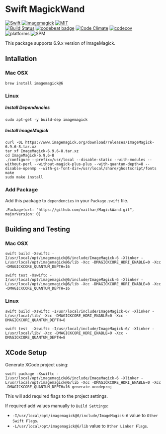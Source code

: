 # Swift MagickWand

[![Swift](https://img.shields.io/badge/swift-4.0-orange.svg?style=flat)](https://swift.org)
[![imagemagick](https://img.shields.io/badge/ImageMagick-6.9.x-orange.svg?style=flat)](https://www.imagemagick.org/script/index.php)
[![MIT](https://img.shields.io/badge/license-MIT-blue.svg?style=flat)](/LICENSE)  
[![Build Status](https://travis-ci.org/naithar/MagickWand.svg?branch=master)](https://travis-ci.org/naithar/MagickWand)
[![codebeat badge](https://codebeat.co/badges/fad61ebd-809c-4a22-995d-5633e314f119)](https://codebeat.co/projects/github-com-naithar-magickwand)
[![Code Climate](https://codeclimate.com/github/naithar/MagickWand/badges/gpa.svg)](https://codeclimate.com/github/naithar/MagickWand)
[![codecov](https://codecov.io/gh/naithar/MagickWand/branch/master/graph/badge.svg)](https://codecov.io/gh/naithar/MagickWand)  
![platforms](https://img.shields.io/badge/platform-macOS%20Linux-green.svg?style=flat)
![SPM](https://img.shields.io/badge/Swift_Package_Manager-compatible-orange.svg?style=flat)  

This package supports 6.9.x version of ImageMagick.


## Intallation

### Mac OSX

```
brew install imagemagick@6
```

### Linux

##### Install Dependencies

```
sudo apt-get -y build-dep imagemagick
```

##### Install ImageMagick

```
curl -OL https://www.imagemagick.org/download/releases/ImageMagick-6.9.6-8.tar.xz
tar xf ImageMagick-6.9.6-8.tar.xz
cd ImageMagick-6.9.6-8
./configure --prefix=/usr/local --disable-static --with-modules --without-perl --without-magick-plus-plus --with-quantum-depth=8 --disable-openmp --with-gs-font-dir=/usr/local/share/ghostscript/fonts
make
sudo make install
```

### Add Package

Add this package to `dependencies` in your `Package.swift` file.

```
.Package(url: "https://github.com/naithar/MagickWand.git", majorVersion: 0)
```

## Building and Testing

### Mac OSX

```
swift build -Xswiftc -I/usr/local/opt/imagemagick@6/include/ImageMagick-6 -Xlinker -L/usr/local/opt/imagemagick@6/lib -Xcc -DMAGICKCORE_HDRI_ENABLE=0 -Xcc -DMAGICKCORE_QUANTUM_DEPTH=16

swift test -Xswiftc -I/usr/local/opt/imagemagick@6/include/ImageMagick-6 -Xlinker -L/usr/local/opt/imagemagick@6/lib -Xcc -DMAGICKCORE_HDRI_ENABLE=0 -Xcc -DMAGICKCORE_QUANTUM_DEPTH=16
```

### Linux

```
swift build -Xswiftc -I/usr/local/include/ImageMagick-6/ -Xlinker -L/usr/local/lib/ -Xcc -DMAGICKCORE_HDRI_ENABLE=0 -Xcc -DMAGICKCORE_QUANTUM_DEPTH=8

swift test  -Xswiftc -I/usr/local/include/ImageMagick-6/ -Xlinker -L/usr/local/lib/ -Xcc -DMAGICKCORE_HDRI_ENABLE=0 -Xcc -DMAGICKCORE_QUANTUM_DEPTH=8
```

## XCode Setup

Generate XCode project using:
```
swift package -Xswiftc -I/usr/local/opt/imagemagick@6/include/ImageMagick-6 -Xlinker -L/usr/local/opt/imagemagick@6/lib -Xcc -DMAGICKCORE_HDRI_ENABLE=0 -Xcc -DMAGICKCORE_QUANTUM_DEPTH=16 generate-xcodeproj
```
This will add required flags to the project settings.

If required add values manually to `Build Settings`:
- `-I/usr/local/opt/imagemagick@6/include/ImageMagick-6` value to `Other Swift Flags`.
- `-L/usr/local/opt/imagemagick@6/lib` value to `Other Linker Flags`.
